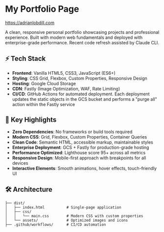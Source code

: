 # My Portfolio Page

https://adrianlobdill.com

A clean, responsive personal portfolio showcasing projects and professional experience. Built with modern web fundamentals and deployed with enterprise-grade performance. Recent code refresh assisted by Claude CLI.

## ⚡ Tech Stack

- **Frontend**: Vanilla HTML5, CSS3, JavaScript (ES6+)
- **Styling**: CSS Grid, Flexbox, Custom Properties, Responsive Design
- **Hosting**: Google Cloud Storage
- **CDN**: Fastly (Image Optimization, WAF, Rate Limiting)
- **CI/CD**: GitHub Actions for automated deployment. Each deployment updates the static objects in the GCS bucket and performs a "purge all" action within the Fastly service


## 🔧 Key Highlights

- **Zero Dependencies**: No frameworks or build tools required
- **Modern CSS**: Grid, Flexbox, Custom Properties, Container Queries
- **Clean Code**: Semantic HTML, accessible markup, maintainable styles
- **Enterprise Deployment**: GCS + Fastly for production-grade hosting
- **Performance Optimized**: Lighthouse score 95+ across all metrics
- **Responsive Design**: Mobile-first approach with breakpoints for all devices
- **Interactive Elements**: Smooth animations, hover effects, touch-friendly UI

## 🛠️ Architecture

```
├── dist/
│   ├── index.html          # Single-page application
│   ├── css/
│   │   └── main.css        # Modern CSS with custom properties
│   └── assets/             # Optimized images and icons
├── .github/workflows/      # CI/CD automation
```
